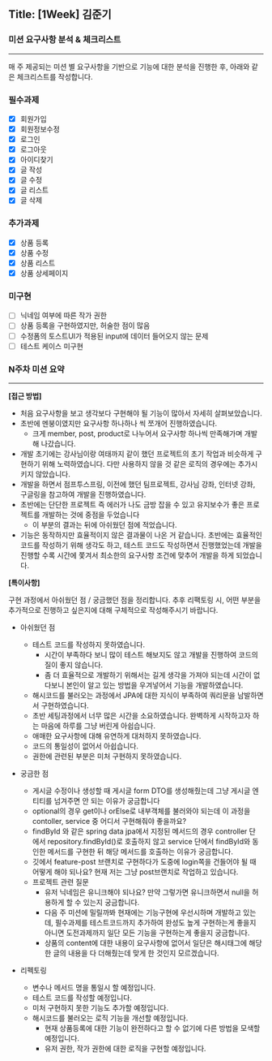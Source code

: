 ## Title: [1Week] 김준기

### 미션 요구사항 분석 & 체크리스트

---

매 주 제공되는 미션 별 요구사항을 기반으로 기능에 대한 분석을 진행한 후, 아래와 같은 체크리스트를 작성합니다. 

### **필수과제**

- [x]  회원가입
- [x]  회원정보수정
- [x]  로그인
- [x]  로그아웃
- [x]  아이디찾기
- [x]  글 작성
- [x]  글 수정
- [x]  글 리스트
- [x]  글 삭제

### **추가과제**

- [x]  상품 등록
- [x]  상품 수정
- [x]  상품 리스트
- [x]  상품 상세페이지

### **미구현**

- [ ]  닉네임 여부에 따른 작가 권한
- [ ]  상품 등록을 구현하였지만, 허술한 점이 많음
- [ ]  수정폼의 토스트UI가 적용된 input에 데이터 들어오지 않는 문제
- [ ]  테스트 케이스 미구현

### N주차 미션 요약

---

**[접근 방법]**

<!-- 체크리스트를 중심으로 각각의 기능을 구현하기 위해 어떤 생각을 했는지 정리합니다.

- 무엇에 중점을 두고 구현하였는지, 어떤 공식문서나 예제를 참고하여 개발하였는지 뿐만 아니라 미션을 진행하기 전 개인적으로 실습한 것도 포함하여 작성해주시기 바랍니다.
- 실제 개발 과정에서 목표하던 바가 무엇이었는지 작성해주시기 바랍니다.
- 구현 과정에 따라 어떤 결과물이 나오게 되었는지 최대한 상세하게 작성해주시기 바랍니다. -->
 
- 처음 요구사항을 보고 생각보다 구현해야 될 기능이 많아서 자세히 살펴보았습니다.
- 초반에 멘붕이였지만 요구사항 하나하나 씩 쪼개어 진행하였습니다.
  - 크게 member, post, product로 나누어서 요구사항 하나씩 만족해가며 개발해 나갔습니다.
- 개발 초기에는 강사님이랑 여태까지 같이 했던 프로젝트의 초기 작업과 비슷하게 구현하기 위해 노력하였습니다. 다만 사용하지 않을 것 같은 로직의 경우에는 추가시키지 않았습니다.
- 개발을 하면서 점프투스프링, 이전에 했던 팀프로젝트, 강사님 강좌, 인터넷 강좌, 구글링을 참고하여 개발을 진행하였습니다.
- 초반에는 단단한 프로젝트 즉 에러가 나도 금방 잡을 수 있고 유지보수가 좋은 프로젝트를 개발하는 것에 중점을 두었습니다
  - 이 부분의 결과는 뒤에 아쉬웠던 점에 적었습니다.
- 기능은 동작하지만 효율적이지 않은 결과물이 나온 거 같습니다. 
초반에는 효율적인 코드를 작성하기 위해 생각도 하고, 테스트 코드도 작성하면서 진행했었는데 개발을 진행할 수록 시간에 쫓겨서 최소한의 요구사항 조건에 맞추어 개발을 하게 되었습니다.
    
    

**[특이사항]**

구현 과정에서 아쉬웠던 점 / 궁금했던 점을 정리합니다.
추후 리팩토링 시, 어떤 부분을 추가적으로 진행하고 싶은지에 대해 구체적으로 작성해주시기 바랍니다.
    
- 아쉬웠던 점
  - 테스트 코드를 작성하지 못하였습니다.
    - 시간이 부족하다 보니 많이 테스트 해보지도 않고 개발을 진행하여 코드의 질이 좋지 않습니다.
    - 좀 더 효율적으로 개발하기 위해서는 길게 생각을 가져야 되는데 시간이 없다보니 본인이 알고 있는 방법을 우겨넣어서 기능을 개발하였습니다.
  - 해시코드를 불러오는 과정에서 JPA에 대한 지식이 부족하여 쿼리문을 남발하면서 구현하였습니다.
  - 초반 세팅과정에서 너무 많은 시간을 소요하였습니다. 완벽하게 시작하고자 하는 마음에 하루를 그냥 버린게 아쉽습니다.
  - 애매한 요구사항에 대해 유연하게 대처하지 못하였습니다.
  - 코드의 통일성이 없어서 아쉽습니다.
  - 권한에 관련된 부분은 미처 구현하지 못하였습니다.

- 궁금한 점
  - 게시글 수정이나 생성할 때 게시글 form DTO를 생성해줬는데 그냥 게시글 엔티티를 넘겨주면 안 되는 이유가 궁금합니다
  - optional의 경우 get이나 orElse로 내부객체를 불러와야 되는데 이 과정을 contoller, service 중 어디서 구현해줘야 좋을까요?
  - findById 와 같은 spring data jpa에서 지정된 메서드의 경우 controller 단 에서 repository.findById()로 호출하지 않고 
service 단에서 findById와 동인한 메서드를 구현한 뒤 해당 메서드를 호출하는 이유가 궁금합니다.
  - 깃에서 feature-post 브랜치로 구현하다가 도중에 login쪽을 건들어야 될 때 어떻게 해야 되나요? 현재 저는 그냥 post브랜치로 작업하고 있습니다.
  - 프로젝트 관련 질문
    - 유저 닉네임은 유니크해야 되나요? 만약 그렇가면 유니크하면서 null을 허용하게 할 수 있는지 궁금합니다.
    - 다음 주 미션에 밀릴까봐 현재에는 기능구현에 우선시하며 개발하고 있는데, 
필수과제를 테스트코드까지 추가하여 완성도 높게 구현하는게 좋을지 아니면 도전과제까지 일단 모든 기능을 구현하는게 좋을지 궁금합니다.
    - 상품의 content에 대한 내용이 요구사항에 없어서 일단은 해시태그에 해당한 글의 내용을 다 더해줬는데 맞게 한 것인지 모르겠습니다.

- 리펙토링
  - 변수나 메서드 명을 통일시 할 예정입니다.
  - 테스트 코드를 작성할 예정입니다.
  - 미처 구현하지 못한 기능도 추가할 예정입니다.
  - 해시코드를 불러오는 로직 기능을 개선할 예정입니다.
    - 현재 상품등록에 대한 기능이 완전하다고 할 수 없기에 다른 방법을 모색할 예정입니다.
    - 유저 권한, 작가 권한에 대한 로직을 구현할 예정입니다.
<!--     **참고: [Refactoring]**
    
    - Refactoring 시 주로 다루어야 할 이슈들에 대해 리스팅합니다.
    - 1차 리팩토링은 기능 개발을 종료한 후, 스스로 코드를 다시 천천히 읽어보면서 진행합니다.
    - 2차 리팩토링은 피어리뷰를 통해 전달받은 다양한 의견과 피드백을 조율하여 진행합니다. -->
